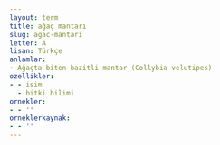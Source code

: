 ```yaml
---
layout: term
title: ağaç mantarı
slug: agac-mantari
letter: A
lisan: Türkçe
anlamlar:
- Ağaçta biten bazitli mantar (Collybia velutipes)
ozellikler:
- - isim
  - bitki bilimi
ornekler:
- - ''
orneklerkaynak:
- - ''
---
```

